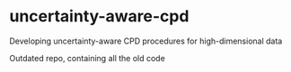 # uncertainty-aware-cpd
Developing uncertainty-aware CPD procedures for high-dimensional data

Outdated repo, containing all the old code

